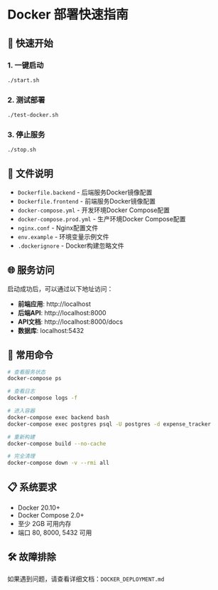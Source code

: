 # Docker 部署快速指南

## 🚀 快速开始

### 1. 一键启动
```bash
./start.sh
```

### 2. 测试部署
```bash
./test-docker.sh
```

### 3. 停止服务
```bash
./stop.sh
```

## 📁 文件说明

- `Dockerfile.backend` - 后端服务Docker镜像配置
- `Dockerfile.frontend` - 前端服务Docker镜像配置
- `docker-compose.yml` - 开发环境Docker Compose配置
- `docker-compose.prod.yml` - 生产环境Docker Compose配置
- `nginx.conf` - Nginx配置文件
- `env.example` - 环境变量示例文件
- `.dockerignore` - Docker构建忽略文件

## 🌐 服务访问

启动成功后，可以通过以下地址访问：

- **前端应用**: http://localhost
- **后端API**: http://localhost:8000
- **API文档**: http://localhost:8000/docs
- **数据库**: localhost:5432

## 🔧 常用命令

```bash
# 查看服务状态
docker-compose ps

# 查看日志
docker-compose logs -f

# 进入容器
docker-compose exec backend bash
docker-compose exec postgres psql -U postgres -d expense_tracker

# 重新构建
docker-compose build --no-cache

# 完全清理
docker-compose down -v --rmi all
```

## 📋 系统要求

- Docker 20.10+
- Docker Compose 2.0+
- 至少 2GB 可用内存
- 端口 80, 8000, 5432 可用

## 🛠️ 故障排除

如果遇到问题，请查看详细文档：`DOCKER_DEPLOYMENT.md`

